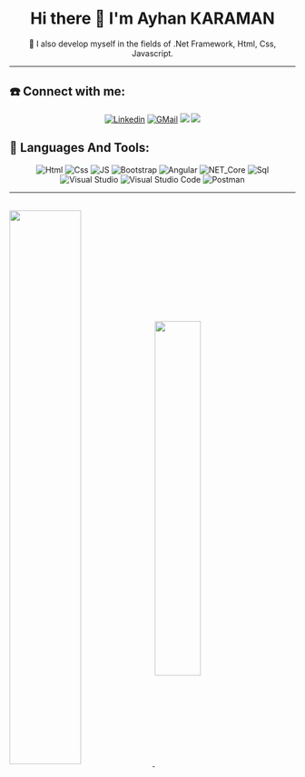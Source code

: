 
<h1 align="center">Hi there 👋  I'm Ayhan KARAMAN</h1>
<p align="center">
👀  I also develop myself in the fields of .Net Framework, Html, Css, Javascript.
</p>
<hr>

 ## ☎️   Connect with me:
 <div align="center">
  
 [![Linkedin](https://img.shields.io/badge/LINKEDIN-0A66C2?style=for-the-badge&logo=LinkedIn&logoColor=white)](https://www.linkedin.com/in/ayhan-karaman)
 [![GMail](https://img.shields.io/badge/TWITTER-1DA1F2?style=for-the-badge&logo=Twitter&logoColor=white)](https://twitter.com/GRSAYHAN)
 <a href="mailto:ayhan28ak@gmail.com"><img src="https://img.shields.io/badge/GMAIL-EA4335?style=for-the-badge&logo=Gmail&logoColor=white"></a>
 <a href="mailto:Ayhan28.ak@outlook.com.tr"><img src="https://img.shields.io/badge/OUTLOOK-0078D4?style=for-the-badge&logo=MicrosoftOutlook&logoColor=white"></a>
</div>

## 🎷 Languages And Tools:
<div align="center">
  
![Html](https://user-images.githubusercontent.com/68536015/166105808-e436b707-17ee-4457-8f3c-0106777edaeb.png)
![Css](https://user-images.githubusercontent.com/68536015/166105825-4e43c824-d5b0-4368-bd80-e8832aa816c2.png)
![JS](https://user-images.githubusercontent.com/68536015/166105776-6afc9d5f-c250-4df3-ade2-26152353fae0.png)
![Bootstrap](https://user-images.githubusercontent.com/68536015/166107458-eff78ac9-213d-47e5-88a1-f70257442490.png)
![Angular](https://user-images.githubusercontent.com/68536015/166107528-a8db2322-e217-4c00-af53-5e6be6a31cd7.png)
![NET_Core](https://user-images.githubusercontent.com/68536015/166105629-e97d621a-dd2d-46f8-8d42-1f7791790142.png)
![Sql](https://user-images.githubusercontent.com/68536015/166105921-36b183b9-319c-4f9f-9e17-7a52e60e4831.png)
![Visual Studio](https://user-images.githubusercontent.com/68536015/166107076-8b4a2249-8561-4586-b18a-ae0553f9798d.png)
![Visual Studio Code](https://user-images.githubusercontent.com/68536015/166107279-dff11890-20d0-45c0-b8ac-610f52a1b3b5.png)
![Postman](https://user-images.githubusercontent.com/68536015/166107744-91966457-9f9f-4ea4-bf43-c4ef8a09371b.png)

</div>
<hr/><br/>



<a href="https://github.com/Ayhan2860">
  <!-- Change the `github-readme-stats.anuraghazra1.vercel.app` to `github-readme-stats.vercel.app`  -->
  <img align="center"  width="50%" align="left"  src="https://github-readme-stats.vercel.app/api?username=ayhan2860&repo=github-readme-stats&theme=material-palenight" />
</a>   
<a href="https://ayhan2860.github.io/">
  <!-- Change the `github-readme-stats.anuraghazra1.vercel.app` to `github-readme-stats.vercel.app`  -->
  <img align="center" width="40%"  src="https://github-readme-stats.vercel.app/api/top-langs/?username=ayhan2860&repo=ayhan2860.github.io&layout=compact&theme=material-palenight" />
</a>


<!--![snake gif](https://github.com/Ayhan2860/Ayhan2860/blob/output/github-contribution-grid-snake.gif)-->



